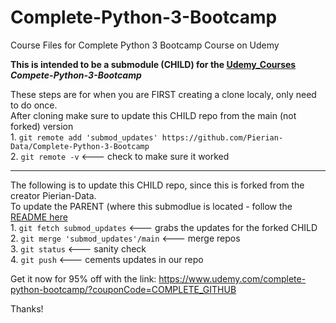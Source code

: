 # Complete-Python-3-Bootcamp
Course Files for Complete Python 3 Bootcamp Course on Udemy

__This is intended to be a submodule (CHILD) for the [Udemy_Courses](https://github.com/RMDircio/Udemy_Courses/tree/main/Python/Bootcamp_Zero_to_Hero_Portilla) *Compete-Python-3-Bootcamp*__

These steps are for when you are FIRST creating a clone localy, only need to do once.
<br> After cloning make sure to update this CHILD repo from the main (not forked) version
<br> 1. ```git remote add 'submod_updates' https://github.com/Pierian-Data/Complete-Python-3-Bootcamp```<br>
2. ```git remote -v```  <--- check to make sure it worked<br>

---
The following is to update this CHILD repo, since this is forked from the creator Pierian-Data. 
<br> To update the PARENT (where this submodlue is located - follow the [README here](https://github.com/RMDircio/Udemy_Courses/blob/main/README.md)
<br>1. ```git fetch submod_updates``` <--- grabs the updates for the forked CHILD<br>
2. ```git merge 'submod_updates'/main``` <--- merge repos<br>
3. ```git status``` <--- sanity check<br>
4. ```git push``` <--- cements updates in our repo

Get it now for 95% off with the link:
https://www.udemy.com/complete-python-bootcamp/?couponCode=COMPLETE_GITHUB

Thanks!
